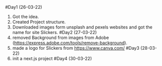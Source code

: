 #Day1 (26-03-22)
  1) Got the idea.
  2) Created Project structure.
  3) Downloaded images form unsplash and pexels websites and got the name for site Slickers.
#Day2 (27-03-22)
  1) removed Background from images from Adobe (https://express.adobe.com/tools/remove-background).
  2) made a logo for Slickers from https://www.canva.com/
#Day3 (28-03-22)
  1) init a next.js project
#Day4 (30-03-22)
